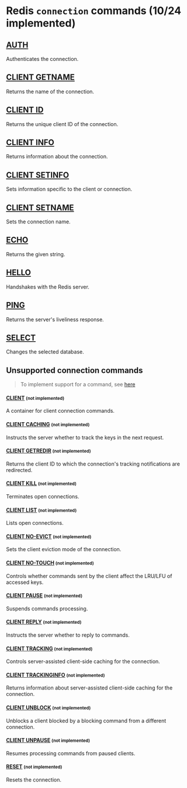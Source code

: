 # Redis `connection` commands (10/24 implemented)

## [AUTH](https://redis.io/commands/auth/)

Authenticates the connection.

## [CLIENT GETNAME](https://redis.io/commands/client-getname/)

Returns the name of the connection.

## [CLIENT ID](https://redis.io/commands/client-id/)

Returns the unique client ID of the connection.

## [CLIENT INFO](https://redis.io/commands/client-info/)

Returns information about the connection.

## [CLIENT SETINFO](https://redis.io/commands/client-setinfo/)

Sets information specific to the client or connection.

## [CLIENT SETNAME](https://redis.io/commands/client-setname/)

Sets the connection name.

## [ECHO](https://redis.io/commands/echo/)

Returns the given string.

## [HELLO](https://redis.io/commands/hello/)

Handshakes with the Redis server.

## [PING](https://redis.io/commands/ping/)

Returns the server's liveliness response.

## [SELECT](https://redis.io/commands/select/)

Changes the selected database.


## Unsupported connection commands 
> To implement support for a command, see [here](/guides/implement-command/) 

#### [CLIENT](https://redis.io/commands/client/) <small>(not implemented)</small>

A container for client connection commands.

#### [CLIENT CACHING](https://redis.io/commands/client-caching/) <small>(not implemented)</small>

Instructs the server whether to track the keys in the next request.

#### [CLIENT GETREDIR](https://redis.io/commands/client-getredir/) <small>(not implemented)</small>

Returns the client ID to which the connection's tracking notifications are redirected.

#### [CLIENT KILL](https://redis.io/commands/client-kill/) <small>(not implemented)</small>

Terminates open connections.

#### [CLIENT LIST](https://redis.io/commands/client-list/) <small>(not implemented)</small>

Lists open connections.

#### [CLIENT NO-EVICT](https://redis.io/commands/client-no-evict/) <small>(not implemented)</small>

Sets the client eviction mode of the connection.

#### [CLIENT NO-TOUCH](https://redis.io/commands/client-no-touch/) <small>(not implemented)</small>

Controls whether commands sent by the client affect the LRU/LFU of accessed keys.

#### [CLIENT PAUSE](https://redis.io/commands/client-pause/) <small>(not implemented)</small>

Suspends commands processing.

#### [CLIENT REPLY](https://redis.io/commands/client-reply/) <small>(not implemented)</small>

Instructs the server whether to reply to commands.

#### [CLIENT TRACKING](https://redis.io/commands/client-tracking/) <small>(not implemented)</small>

Controls server-assisted client-side caching for the connection.

#### [CLIENT TRACKINGINFO](https://redis.io/commands/client-trackinginfo/) <small>(not implemented)</small>

Returns information about server-assisted client-side caching for the connection.

#### [CLIENT UNBLOCK](https://redis.io/commands/client-unblock/) <small>(not implemented)</small>

Unblocks a client blocked by a blocking command from a different connection.

#### [CLIENT UNPAUSE](https://redis.io/commands/client-unpause/) <small>(not implemented)</small>

Resumes processing commands from paused clients.

#### [RESET](https://redis.io/commands/reset/) <small>(not implemented)</small>

Resets the connection.


